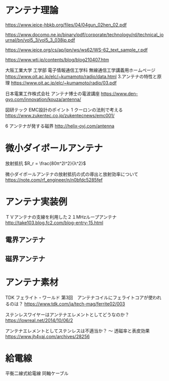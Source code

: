 # アンテナ理論

https://www.ieice-hbkb.org/files/04/04gun_02hen_02.pdf

https://www.docomo.ne.jp/binary/pdf/corporate/technology/rd/technical_journal/bn/vol5_3/vol5_3_038jp.pdf

https://www.ieice.org/cs/ap/jpn/ws/ws62/WS-62_text_sample_r.pdf

https://www.wti.jp/contents/blog/blog210407.htm

大阪工業大学 工学部 電子情報通信工学科 無線通信工学講義用ホームページ
https://www.oit.ac.jp/elc/~kumamoto/radio/data.html
3.アンテナの特性と原理
https://www.oit.ac.jp/elc/~kumamoto/radio/03.pdf

日本電業工作株式会社 アンテナ博士の電波講座 
https://www.den-gyo.com/innovation/kouza/antenna/

図研テック EMC設計のポイント 1 クーロンの法則で考える 
https://www.zukentec.co.jp/zukentecnews/emc001/

6 アンテナが発する磁界
http://helix-oyj.com/antenna

# 微小ダイポールアンテナ
放射抵抗
$R_r = \frac{80π^2l^2}{λ^2}$

微小ダイポールアンテナの放射抵抗の式の導出と放射効率について
https://note.com/rf_engineer/n/n0bfdc5285fef

# アンテナ実装例
ＴＶアンテナの支線を利用した２１MHzループアンテナ
http://take103.blog.fc2.com/blog-entry-15.html

## 電界アンテナ

## 磁界アンテナ


# アンテナ素材

TDK フェライト・ワールド 第3回　アンテナコイルにフェライトコアが使われるのは？
https://www.tdk.com/ja/tech-mag/ferrite02/003

ステンレスワイヤーはアンテナエレメントとしてどうなのか？
https://lowreal.net/2014/10/06/2

アンテナエレメントとしてステンレスは不適当か？ ～ 透磁率と表皮効果
https://www.jh4vaj.com/archives/28256




# 給電線
平衡二線式給電線
同軸ケーブル


